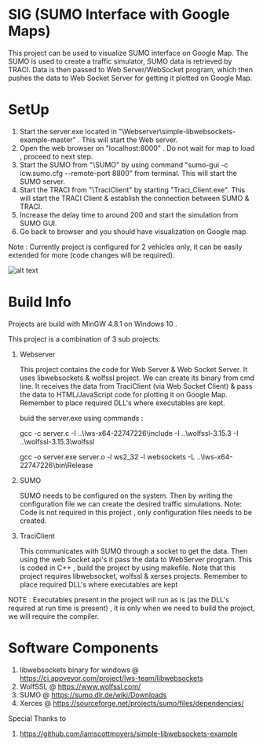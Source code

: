 # SIG (SUMO Interface with Google Maps)

This project can be used to visualize SUMO interface on Google Map. The SUMO is used to create a traffic simulator, SUMO data is retrieved by TRACI.
Data is then passed to Web Server/WebSocket program, which then pushes the data to Web Socket Server for getting it plotted on Google Map. 

# SetUp

1. Start the server.exe located in "\Webserver\simple-libwebsockets-example-master" . This will start the Web server.
2. Open the web browser on "localhost:8000" . Do not wait for map to load , proceed to next step. 
3. Start the SUMO from "\SUMO" by using command "sumo-gui -c icw.sumo.cfg --remote-port 8800" from terminal. This will start the SUMO server.
4. Start the TRACI from "\TraciClient" by starting "Traci_Client.exe". This will start the TRACI Client & establish the connection between SUMO & TRACI.
5. Increase the delay time to around 200 and start the simulation from SUMO GUI.
6. Go back to browser and you should have visualization on Google map.

Note : Currently project is configured for 2 vehicles only, it can be easily extended for more (code changes will be required).

![alt text](https://github.com/wasim-ahmed/SIG/blob/master/SIG%20Diagram.jpg)

# Build Info

Projects are build with MinGW 4.8.1 on Windows 10 .

This project is a combination of 3 sub projects:

1. Webserver

	This project contains the code for Web Server & Web Socket Server. It uses libwebsockets & wolfssl project. We can create its binary from cmd line.
	It receives the data from TraciClient (via Web Socket Client) & pass the data to HTML/JavaScript code for plotting it on Google Map. Remember to 
	place required DLL's where executables are kept. 	
	
	buid the server.exe using commands :
	
	gcc -c server.c -I ..\lws-x64-22747226\include -I ..\wolfssl-3.15.3 -I ..\wolfssl-3.15.3\wolfssl
	
	gcc -o server.exe server.o -l ws2_32 -l websockets -L ..\lws-x64-22747226\bin\Release
	
2. SUMO

	SUMO needs to be configured on the system. Then by writing the configuration file we can create the desired traffic simulations.
	Note: Code is not required in this project , only configuration files needs to be created.
	
3. TraciClient

	This communicates with SUMO through a socket to get the data. Then using the web Socket api's it pass the data to WebServer program.
	This is coded in C++ , build the project by using makefile. Note that this project requires libwebsocket, wolfssl & xerses projects.
	Remember to place required DLL's where executables are kept	
	

NOTE : Executables present in the project will run as is (as the DLL's required at run time is present) , it is only when we need to build the project, we will require the compiler. 

# Software Components

1. libwebsockets binary for windows @ https://ci.appveyor.com/project/lws-team/libwebsockets 
2. WolfSSL @ https://www.wolfssl.com/
3. SUMO @ https://sumo.dlr.de/wiki/Downloads
4. Xerces @ https://sourceforge.net/projects/sumo/files/dependencies/ 

Special Thanks to 

1. https://github.com/iamscottmoyers/simple-libwebsockets-example
